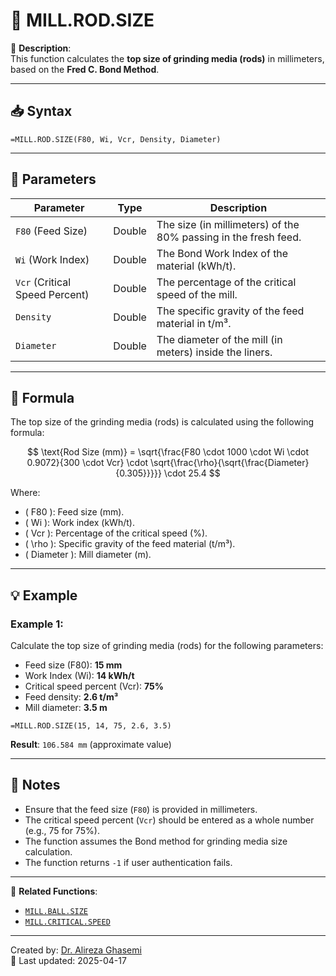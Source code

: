 # 🔁 MILL.ROD.SIZE

🔹 **Description**:  
This function calculates the **top size of grinding media (rods)** in millimeters, based on the **Fred C. Bond Method**.

---

## 📥 Syntax

```excel
=MILL.ROD.SIZE(F80, Wi, Vcr, Density, Diameter)
```

---

## 🧾 Parameters

| Parameter          | Type   | Description                                                                 |
|---------------------|--------|-----------------------------------------------------------------------------|
| `F80` (Feed Size)   | Double | The size (in millimeters) of the 80% passing in the fresh feed.             |
| `Wi` (Work Index)   | Double | The Bond Work Index of the material (kWh/t).                                |
| `Vcr` (Critical Speed Percent) | Double | The percentage of the critical speed of the mill.                         |
| `Density`           | Double | The specific gravity of the feed material in t/m³.                         |
| `Diameter`          | Double | The diameter of the mill (in meters) inside the liners.                    |

---

## 🧮 Formula

The top size of the grinding media (rods) is calculated using the following formula:

$$
\text{Rod Size (mm)} = \sqrt{\frac{F80 \cdot 1000 \cdot Wi \cdot 0.9072}{300 \cdot Vcr} \cdot \sqrt{\frac{\rho}{\sqrt{\frac{Diameter}{0.305}}}}} \cdot 25.4
$$

Where:  
- \( F80 \): Feed size (mm).  
- \( Wi \): Work index (kWh/t).  
- \( Vcr \): Percentage of the critical speed (\%).  
- \( \rho \): Specific gravity of the feed material (t/m³).  
- \( Diameter \): Mill diameter (m).  

---

## 💡 Example

### Example 1:
Calculate the top size of grinding media (rods) for the following parameters:  
- Feed size (F80): **15 mm**  
- Work Index (Wi): **14 kWh/t**  
- Critical speed percent (Vcr): **75%**  
- Feed density: **2.6 t/m³**  
- Mill diameter: **3.5 m**

```excel
=MILL.ROD.SIZE(15, 14, 75, 2.6, 3.5)
```

**Result**: `106.584 mm` (approximate value)

---

## 📝 Notes

- Ensure that the feed size (`F80`) is provided in millimeters.
- The critical speed percent (`Vcr`) should be entered as a whole number (e.g., 75 for 75%).
- The function assumes the Bond method for grinding media size calculation.
- The function returns `-1` if user authentication fails.

---

📌 **Related Functions**:
- [`MILL.BALL.SIZE`](./MillBallSize.md)
- [`MILL.CRITICAL.SPEED`](./MillCriticalSpeed.md)

---

Created by: [Dr. Alireza Ghasemi](https://github.com/Dr-Alireza-Ghasemi)  
📅 Last updated: 2025-04-17